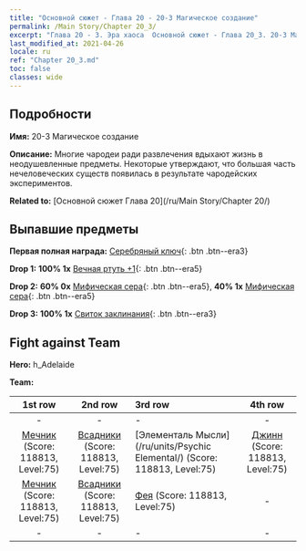 ```yaml
---
title: "Основной сюжет - Глава 20 - 20-3 Магическое создание"
permalink: /Main Story/Chapter 20_3/
excerpt: "Глава 20 - 3. Эра хаоса  Основной сюжет - Глава 20_3. 20-3 Магическое создание"
last_modified_at: 2021-04-26
locale: ru
ref: "Chapter 20_3.md"
toc: false
classes: wide
---
```


## Подробности

 **Имя:** 20-3 Магическое создание

 **Описание:** Многие чародеи ради развлечения вдыхают жизнь в неодушевленные предметы. Некоторые утверждают, что большая часть нечеловеческих существ появилась в результате чародейских экспериментов.

 **Related to:** [Основной сюжет Глава 20](/ru/Main Story/Chapter 20/)

## Выпавшие предметы

 **Первая полная награда:** [Серебряный ключ](/ItemsRU/con_693/){: .btn .btn--era3}

 **Drop 1:** **100% 1x** [Вечная ртуть +1](/ItemsRU/mat_70/){: .btn .btn--era5}

 **Drop 2:** **60% 0x** [Мифическая сера](/ItemsRU/mat_64/){: .btn .btn--era5}, **40% 1x** [Мифическая сера](/ItemsRU/mat_64/){: .btn .btn--era5}

 **Drop 3:** **100% 1x** [Свиток заклинания](/ItemsRU/con_694/){: .btn .btn--era3}


## Fight against Team
 **Hero:** h_Adelaide

 **Team:**


  | 1st row | 2nd row | 3rd row | 4th row |
  |:----:|:----:|:----|:----:|
  | - | - | - | - |
  | [Мечник](/ru/units/Swordsman/) (Score: 118813, Level:75)  | [Всадники](/ru/units/Cavalier/) (Score: 118813, Level:75)  | [Элементаль Мысли](/ru/units/Psychic Elemental/) (Score: 118813, Level:75)  | [Джинн](/ru/units/Genie/) (Score: 118813, Level:75)  |
  | [Мечник](/ru/units/Swordsman/) (Score: 118813, Level:75)  | [Всадники](/ru/units/Cavalier/) (Score: 118813, Level:75)  | [Фея](/ru/units/Sprite/) (Score: 118813, Level:75)  | - |
  | - | - | - | - |


